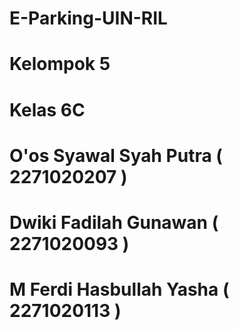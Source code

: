 # E-Parking-UIN-RIL
# Kelompok 5
# Kelas 6C
# O'os Syawal Syah Putra   ( 2271020207 )
# Dwiki Fadilah Gunawan    ( 2271020093 )
# M Ferdi Hasbullah Yasha  ( 2271020113 )
